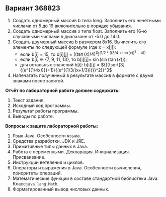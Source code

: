 ## Вариант 368823

1.  Создать одномерный массив b типа long. Заполнить его нечётными числами от 5 до 19 включительно в порядке убывания.
2.  Создать одномерный массив x типа float. Заполнить его 16-ю случайными числами в диапазоне от -5.0 до 14.0.
3.  Создать двумерный массив b размером 8x16. Вычислить его элементы по следующей формуле (где x = x[j]):
    -   если b[i] = 15, то b[i][j] = $((\tan(x)/4)^3)^{(1/2*((3/4+\tan(x))^2-4))}$
    -   если b[i] ∈ {7, 9, 11, 13}, то  b[i][j]= $\sin(\sin(\tan(x)))$;
    -   для остальных значений b[i]:  b[i][j] = ${((\sqrt[3]{(e^{(1/4x))}}+1)/{(e^{(1/3/(x+1/3)))}}^2)}^3$
4.  Напечатать полученный в результате массив в формате с двумя знаками после запятой.

**Отчёт по лабораторной работе должен содержать:**

1.  Текст задания.
2.  Исходный код программы.
3.  Результат работы программы.
4.  Выводы по работе.

**Вопросы к защите лабораторной работы:**

1.  Язык Java. Особенности языка.
2.  Средства разработки. JDK и JRE.
3.  Примитивные типы данных в Java.
4.  Работа с переменными. Декларация. Инициализация. Присваивание.
5.  Инструкции ветвления и циклов.
6.  Операторы и выражения в Java. Особенности вычисления, приоритеты операций.
7.  Математические функции в составе стандартной библиотеки Java. Класс`java.lang.Math`.
8.  Форматированный вывод числовых данных.

